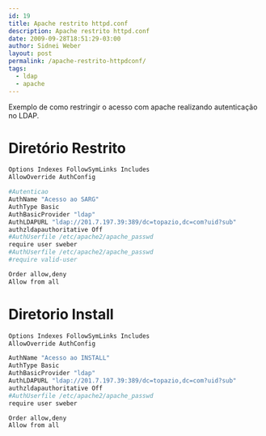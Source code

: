 ```yaml
---
id: 19
title: Apache restrito httpd.conf
description: Apache restrito httpd.conf
date: 2009-09-28T18:51:29-03:00
author: Sidnei Weber
layout: post
permalink: /apache-restrito-httpdconf/
tags:
  - ldap
  - apache
---
```

Exemplo de como restringir o acesso com apache realizando autenticação no LDAP.

# Diretório Restrito

```bash
Options Indexes FollowSymLinks Includes  
AllowOverride AuthConfig

#Autenticao  
AuthName "Acesso ao SARG"
AuthType Basic  
AuthBasicProvider "ldap"
AuthLDAPURL "ldap://201.7.197.39:389/dc=topazio,dc=com?uid?sub"
authzldapauthoritative Off  
#AuthUserfile /etc/apache2/apache_passwd  
require user sweber  
#AuthUserfile /etc/apache2/apache_passwd  
#require valid-user

Order allow,deny  
Allow from all
```

# Diretorio Install

```bash
Options Indexes FollowSymLinks Includes  
AllowOverride AuthConfig

AuthName "Acesso ao INSTALL"
AuthType Basic  
AuthBasicProvider "ldap"
AuthLDAPURL "ldap://201.7.197.39:389/dc=topazio,dc=com?uid?sub"
authzldapauthoritative Off  
#AuthUserfile /etc/apache2/apache_passwd  
require user sweber

Order allow,deny  
Allow from all
```
